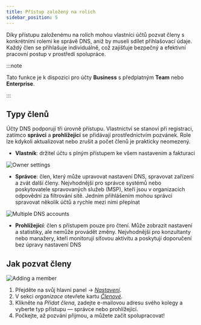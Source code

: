 ```yaml
---
title: Přístup založený na rolích
sidebar_position: 5
---
```


Díky přístupu založenému na rolích mohou vlastníci účtů pozvat členy s konkrétními rolemi ke správě DNS, aniž by museli sdílet přihlašovací údaje. Každý člen se přihlašuje individuálně, což zajišťuje bezpečný a efektivní pracovní postup v prostředí spolupráce.

:::note

Tato funkce je k dispozici pro účty **Business** s předplatným **Team** nebo **Enterprise**.

:::

## Typy členů

Účty DNS podporují tři úrovně přístupu. Vlastnictví se stanoví při registraci, zatímco **správci** a **prohlížející** se přidávají prostřednictvím pozvánek. Role lze kdykoli aktualizovat nebo zrušit a počet členů je prakticky neomezený.

- **Vlastník**: držitel účtu s plným přístupem ke všem nastavením a fakturaci

![Owner settings](https://cdn.adtidy.org/content/release_notes/dns/v2-16/settings_en.png)

- **Správce**: člen, který může upravovat nastavení DNS, spravovat zařízení a zvát další členy. Nejvhodnější pro správce systémů nebo poskytovatele spravovaných služeb (MSP), kteří jsou v organizacích odpovědní za filtrování sítě. Jedním přihlášením mohou správci spravovat několik účtů a rychle mezi nimi přepínat

![Multiple DNS accounts](https://cdn.adtidy.org/content/release_notes/dns/v2-16/dns_acc_en.png)

- **Prohlížející**: člen s přístupem pouze pro čtení. Může zobrazit nastavení a statistiky, ale nemůže provádět změny. Nejvhodnější pro konzultanty nebo manažery, kteří monitorují síťovou aktivitu a poskytují doporučení bez úpravy nastavení DNS

## Jak pozvat členy

![Adding a member](https://cdn.adtidy.org/content/release_notes/dns/v2-16/members_en.png)

1. Přejděte na svůj hlavní panel → [_Nastavení_](https://adguard-dns.io/dashboard/settings/).
2. V sekci _organizace_ otevřete kartu [_Členové_](https://adguard-dns.io/dashboard/account/members).
3. Klikněte na _Přidat člena_, zadejte e-mailovou adresu svého kolegy a vyberte typ přístupu — správce nebo prohlížející.
4. Počkejte, až pozvání přijmou, a můžete začít spolupracovat!
